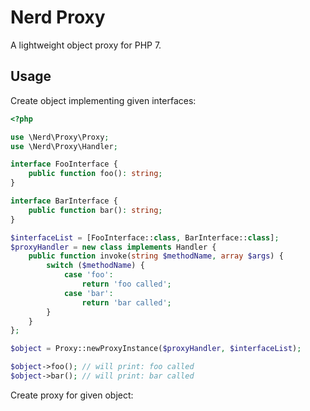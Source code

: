 # Nerd Proxy
A lightweight object proxy for PHP 7.

## Usage
Create object implementing given interfaces:
```php
<?php

use \Nerd\Proxy\Proxy;
use \Nerd\Proxy\Handler;

interface FooInterface {
    public function foo(): string;
}

interface BarInterface {
    public function bar(): string;
}

$interfaceList = [FooInterface::class, BarInterface::class];
$proxyHandler = new class implements Handler {
    public function invoke(string $methodName, array $args) {
        switch ($methodName) {
            case 'foo':
                return 'foo called';
            case 'bar':
                return 'bar called';
        }
    }
};

$object = Proxy::newProxyInstance($proxyHandler, $interfaceList);

$object->foo(); // will print: foo called
$object->bar(); // will print: bar called
```

Create proxy for given object:
```php

```